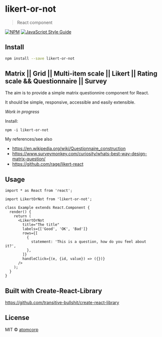 # likert-or-not

> React component

[![NPM](https://img.shields.io/npm/v/likert-or-not.svg)](https://www.npmjs.com/package/likert-or-not) [![JavaScript Style Guide](https://img.shields.io/badge/code_style-standard-brightgreen.svg)](https://standardjs.com)

## Install

```bash
npm install --save likert-or-not
```

## Matrix || Grid || Multi-item scale || Likert || Rating scale && Questionnaire || Survey

The aim is to provide a simple matrix questionnire component for React.

It should be simple, responsive, accessible and easily extensible.

_Work in progress_

Install:

```
npm -i likert-or-not
```

My references/see also

- https://en.wikipedia.org/wiki/Questionnaire_construction
- https://www.surveymonkey.com/curiosity/whats-best-way-design-matrix-question/
- https://github.com/rage/likert-react

## Usage

```tsx
import * as React from 'react';

import LikertOrNot from 'likert-or-not';

class Example extends React.Component {
  render() {
    return (
      <LikertOrNot
        title="The title"
        labels={['Good', 'OK', 'Bad']}
        rows={[
          {
            statement: 'This is a question, how do you feel about it?',
          },
        ]}
        handleClick={(e, {id, value}) => ({})}
      />
    );
  }
}
```

## Built with Create-React-Library

https://github.com/transitive-bullshit/create-react-library

## License

MIT © [atomcorp](https://github.com/atomcorp)
